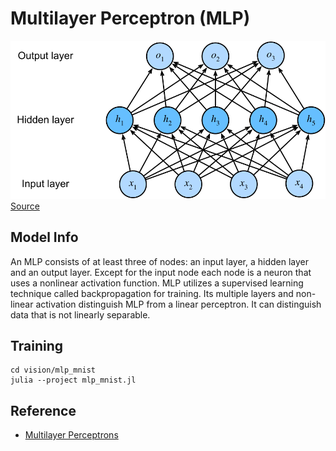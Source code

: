# Multilayer Perceptron (MLP)

![mlp](../mlp_mnist/docs/mlp.svg)
[Source](http://d2l.ai/chapter_multilayer-perceptrons/mlp.html)

## Model Info

An MLP consists of at least three of nodes: an input layer, a hidden layer and an output layer. Except for the input node each node is a neuron that uses a nonlinear activation function. MLP utilizes a supervised learning technique called backpropagation for training. Its multiple layers and non-linear activation distinguish MLP from a linear perceptron. It can distinguish data that is not linearly separable.

## Training

```script
cd vision/mlp_mnist
julia --project mlp_mnist.jl
```

## Reference

* [Multilayer Perceptrons](http://d2l.ai/chapter_multilayer-perceptrons/mlp.html)
